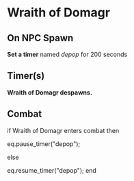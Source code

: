 # Wraith of Domagr
## On NPC Spawn

**Set a timer** named *depop* for 200 seconds
## Timer(s)

**Wraith of Domagr despawns.**
## Combat

if  Wraith of Domagr enters combat  then


eq.pause_timer("depop");

else


eq.resume_timer("depop");
end
